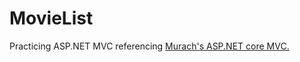 # MovieList
Practicing ASP.NET MVC referencing <a href="https://www.murach.com/shop/murach-s-asp-net-core-mvc-detail">Murach's ASP.NET core MVC.</a>

